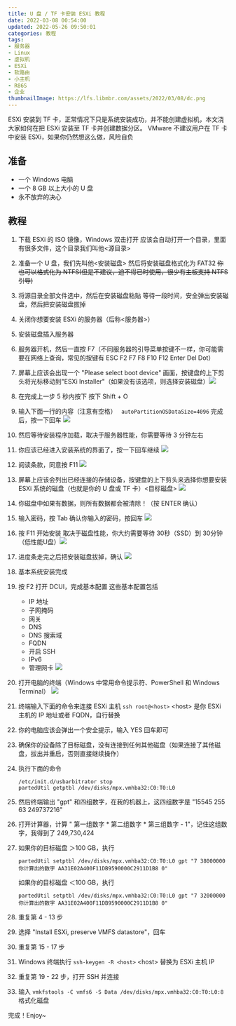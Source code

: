 ```yaml
---
title: U 盘 / TF 卡安装 ESXi 教程
date: 2022-03-08 00:54:00
updated: 2022-05-26 09:50:01
categories: 教程
tags:
- 服务器
- Linux
- 虚拟机
- ESXi
- 软路由
- 小主机
- R86S
- 企业
thumbnailImage: https://lfs.libmbr.com/assets/2022/03/08/dc.png
---
```

ESXi 安装到 TF 卡，正常情况下只是系统安装成功，并不能创建虚拟机，本文浇大家如何在把 ESXi 安装至 TF 卡并创建数据分区。
VMware 不建议用户在 TF 卡中安装 ESXi，如果你仍然想这么做，风险自负
<!-- more -->

## 准备

- 一个 Windows 电脑
- 一个 8 GB 以上大小的 U 盘
- 永不放弃的决心

## 教程

1. 下载 ESXi 的 ISO 镜像，Windows 双击打开
   应该会自动打开一个目录，里面有很多文件，这个目录我们叫他<源目录>
2. 准备一个 U 盘，我们先叫他<安装磁盘>
   然后将安装磁盘格式化为 FAT32
   ~~你也可以格式化为 NTFS(但是不建议，迫不得已时使用，很少有主板支持 NTFS 引导)~~
3. 将源目录全部文件选中，然后在安装磁盘粘贴
   等待一段时间，安全弹出安装磁盘，然后把安装磁盘拔掉
4. 关闭你想要安装 ESXi 的服务器（后称<服务器>）
5. 安装磁盘插入服务器
6. 服务器开机，然后一直按 F7（不同服务器的引导菜单按键不一样，你可能需要在网络上查询，常见的按键有 ESC F2 F7 F8 F10 F12 Enter Del Dot）
7. 屏幕上应该会出现一个 "Please select boot device" 画面，按键盘的上下剪头将光标移动到"ESXi Installer"（如果没有该选项，则选择安装磁盘）![](https://lfs.libmbr.com/assets/2022/05/26/rb.png)
8. 在完成上一步 5 秒内按下 按下 Shift + O
9. 输入下面一行的内容（注意有空格）
   `` autoPartitionOSDataSize=4096``
   完成后，按一下回车 ![](https://lfs.libmbr.com/assets/2022/05/26/er.png)
10. 然后等待安装程序加载，取决于服务器性能，你需要等待 3 分钟左右
11. 你应该已经进入安装系统的界面了，按一下回车继续 ![](https://lfs.libmbr.com/assets/2022/05/26/vy.png)
12. 阅读条款，同意按 F11 ![](https://lfs.libmbr.com/assets/2022/05/26/rd.png)
13. 屏幕上应该会列出已经连接的存储设备，按键盘的上下剪头来选择你想要安装 ESXi 系统的磁盘（也就是你的 U 盘或 TF 卡）<目标磁盘> ![](https://lfs.libmbr.com/assets/2022/05/26/cf.png)
14. 你磁盘中如果有数据，则所有数据都会被清除！（按 ENTER 确认）
15. 输入密码，按 Tab
    确认你输入的密码，按回车 ![](https://lfs.libmbr.com/assets/2022/05/26/xc.png)
16. 按 F11 开始安装
    取决于磁盘性能，你大约需要等待 30秒（SSD）到 30分钟（低性能U盘）![](https://lfs.libmbr.com/assets/2022/05/26/tx.png)
17. 进度条走完之后把安装磁盘拔掉，确认 ![](https://lfs.libmbr.com/assets/2022/05/26/ec.png)
18. 基本系统安装完成
19. 按 F2 打开 DCUI，完成基本配置
    这些基本配置包括
    
    - IP 地址
    - 子网掩码
    - 网关
    - DNS
    - DNS 搜索域
    - FQDN
    - 开启 SSH
    - IPv6
    - 管理网卡
      ![](https://lfs.libmbr.com/assets/2022/05/26/cu.png)
20. 打开电脑的终端（Windows 中常用命令提示符、PowerShell 和 Windows Terminal） ![](https://lfs.libmbr.com/assets/2022/05/26/yc.png)
21. 终端输入下面的命令来连接 ESXi 主机
    ``ssh root@<host>``
    \<host> 是你 ESXi 主机的 IP 地址或者 FQDN，自行替换
22. 你的电脑应该会弹出一个安全提示，输入 YES 回车即可
23. 确保你的设备除了目标磁盘，没有连接到任何其他磁盘（如果连接了其他磁盘，拔出并重启，否则直接继续操作）
24. 执行下面的命令
    
    ```
    /etc/init.d/usbarbitrator stop
    partedUtil getptbl /dev/disks/mpx.vmhba32:C0:T0:L0
    ```
25. 然后终端输出 "gpt" 和四组数字，在我的机器上，这四组数字是 "15545 255 63 249737216"
26. 打开计算器，计算 " 第一组数字 * 第二组数字 * 第三组数字 - 1"，记住这组数字，我得到了 249,730,424
27. 如果你的目标磁盘 ＞100 GB，执行
    
    ``partedUtil setptbl /dev/disks/mpx.vmhba32:C0:T0:L0 gpt "7 38000000 你计算出的数字 AA31E02A400F11DB9590000C2911D1B8 0" ``
    
    如果你的目标磁盘 ＜100 GB，执行
    
    ``partedUtil setptbl /dev/disks/mpx.vmhba32:C0:T0:L0 gpt "7 32000000 你计算出的数字 AA31E02A400F11DB9590000C2911D1B8 0" ``
28. 重复第 4 - 13 步
29. 选择 "Install ESXi, preserve VMFS datastore"，回车
30. 重复第 15 - 17 步
31. Windows 终端执行
    ``ssh-keygen -R <host>``
    \<host> 替换为 ESXi 主机 IP
32. 重复第 19 - 22 步，打开 SSH 并连接
33. 输入
    ``vmkfstools -C vmfs6 -S Data /dev/disks/mpx.vmhba32:C0:T0:L0:8``
    格式化磁盘

完成！Enjoy~
